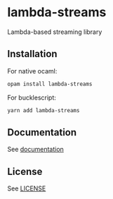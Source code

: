 # lambda-streams

Lambda-based streaming library


## Installation

For native ocaml:

```sh
opam install lambda-streams
```

For bucklescript:

```sh
yarn add lambda-streams
```


## Documentation

See [documentation][1]


## License

See [LICENSE][2]


[1]: https://risto-stevcev.github.io/lambda-streams/
[2]: https://github.com/Risto-Stevcev/lambda-streams/blob/master/LICENSE
